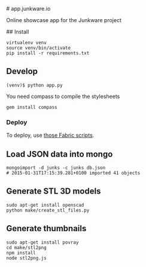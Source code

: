# app.junkware.io

Online showcase app for the Junkware project

## Install

    virtualenv venv
    source venv/bin/activate
    pip install -r requirements.txt


## Develop 

    (venv)$ python app.py

You need compass to compile the stylesheets

    gem install compass


### Deploy

To deploy, use [those Fabric scripts](https://github.com/clemsos/flask-fabric-deploy).

## Load JSON data into mongo

    mongoimport -d junks -c junks db.json 
    # 2015-01-31T17:15:39.281+0100 imported 41 objects

## Generate STL 3D models

    sudo apt-get install openscad 
    python make/create_stl_files.py

## Generate thumbnails

    sudo apt-get install povray
    cd make/stl2png
    npm install
    node stl2png.js
